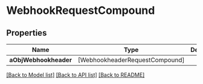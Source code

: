 # WebhookRequestCompound

## Properties
Name | Type | Description | Notes
------------ | ------------- | ------------- | -------------
**aObjWebhookheader** | [WebhookheaderRequestCompound] |  | [optional] 

[[Back to Model list]](../README.md#documentation-for-models) [[Back to API list]](../README.md#documentation-for-api-endpoints) [[Back to README]](../README.md)


